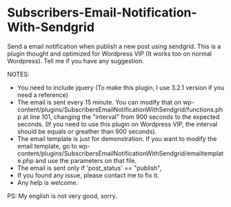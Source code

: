 # Subscribers-Email-Notification-With-Sendgrid
Send a email notification when publish a new post using sendgrid. This is a plugin thought and optimized for Wordpress VIP (It works too on normal Wordpress).  Tell me if you have any suggestion.

NOTES:
* You need to include jquery (To make this plugin, I use 3.2.1 version if you need a reference)
* The email is sent every 15 minute. You can modify that on wp-content/plugins/SubscribersEmailNotificationWithSendgrid/functions.php at line 101, changing the "interval" from 900 seconds to the expected seconds. (If you need to use this plugin on Wordpress VIP, the interval should be equals or greather than 900 seconds).
* The email template is just for demonstration. If you want to modify the email template, go to wp-content/plugins/SubscribersEmailNotificationWithSendgrid/emailtemplate.php and use the parameters
on that file.
* The email is sent only if 'post_status' == "publish",
* If you found any issue, please contact me to fix it.
* Any help is welcome.

PS: My english is not very good, sorry.
